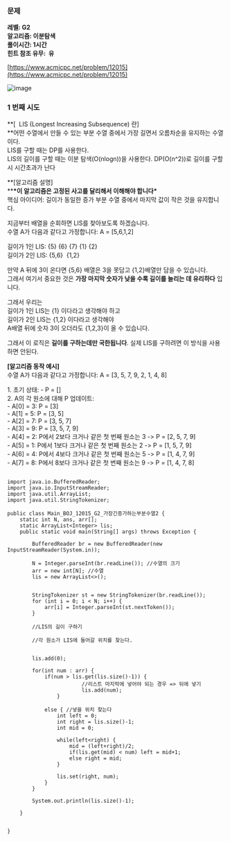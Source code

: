 ### **문제**         

**레벨: G2  
알고리즘: 이분탐색**  
**풀이시간: 1시간  
힌트 참조 유무:  유**

[https://www.acmicpc.net/problem/12015](https://www.acmicpc.net/problem/12015)

![image](https://github.com/sunwon12/Today-I-Learn/assets/92251131/35281473-2a0f-498b-9cb4-b4bc5485ded8)

### **1 번째 시도**   

**\[  LIS (Longest Increasing Subsequence) 란\]  
**어떤 수열에서 만들 수 있는 부분 수열 중에서 가장 길면서 오름차순을 유지하는 수열이다.  
LIS를 구할 때는 DP를 사용한다.  
LIS의 길이를 구할 때는 이분 탐색(O(nlogn))을 사용한다. DP(O(n^2))로 길이를 구할 시 시간초과가 난다

**\[알고리즘 설명\]  
****\*이 알고리즘은 고정된 사고를 달리해서 이해해야 합니다\***  
핵심 아이디어: 길이가 동일한 증가 부분 수열 중에서 마지막 값이 작은 것을 유지합니다.  
  
지금부터 배열을 순회하면 LIS를 찾아보도록 하겠습니다.  
수열 A가 다음과 같다고 가정합니다: A = \[5,6,1,2\]

길이가 1인 LIS: {5} {6} {7} {1} {2}  
길이가 2인 LIS: {5,6}  {1,2}  
  
만약 A 뒤에 3이 온다면 {5,6} 배열은 3을 못담고 {1,2}배열만 담을 수 있습니다.  
그래서 여기서 중요한 것은 **가장 마지막 숫자가 낮을 수록 길이를 늘리는 데 유리하다** 입니다.  
  
그래서 우리는  
길이가 1인 LIS는 {1} 이다라고 생각해야 하고  
길이가 2인 LIS는 {1,2} 이다라고 생각해야   
A배열 뒤에 숫자 3이 오더라도 {1,2,3}이 올 수 있습니다. 

그래서 이 로직은 **길이를 구하는데만 국한됩니다**. 실제 LIS를 구하려면 이 방식을 사용하면 안된다.  
  
**\[알고리즘 동작 예시\]**  
수열 A가 다음과 같다고 가정합니다: A = \[3, 5, 7, 9, 2, 1, 4, 8\]

1\. 초기 상태: - P = \[\]  
2\. A의 각 원소에 대해 P 업데이트:  
\- A\[0\] = 3: P = \[3\]  
\- A\[1\] = 5: P = \[3, 5\]  
\- A\[2\] = 7: P = \[3, 5, 7\]  
\- A\[3\] = 9: P = \[3, 5, 7, 9\]  
\- A\[4\] = 2: P에서 2보다 크거나 같은 첫 번째 원소는 3 -> P = \[2, 5, 7, 9\]  
\- A\[5\] = 1: P에서 1보다 크거나 같은 첫 번째 원소는 2 -> P = \[1, 5, 7, 9\]  
\- A\[6\] = 4: P에서 4보다 크거나 같은 첫 번째 원소는 5 -> P = \[1, 4, 7, 9\]  
\- A\[7\] = 8: P에서 8보다 크거나 같은 첫 번째 원소는 9 -> P = \[1, 4, 7, 8\]  

```

import java.io.BufferedReader;
import java.io.InputStreamReader;
import java.util.ArrayList;
import java.util.StringTokenizer;

public class Main_BOJ_12015_G2_가장긴증가하는부분수열2 {
	static int N, ans, arr[];
	static ArrayList<Integer> lis;
	public static void main(String[] args) throws Exception {
		
		BufferedReader br = new BufferedReader(new InputStreamReader(System.in));
		
		N = Integer.parseInt(br.readLine()); //수열의 크기
		arr = new int[N]; //수열
		lis = new ArrayList<>();
		
		
		StringTokenizer st = new StringTokenizer(br.readLine());
		for (int i = 0; i < N; i++) {
			arr[i] = Integer.parseInt(st.nextToken());
		}
		
		//LIS의 길이 구하기

		//각 원소가 LIS에 들어갈 위치를 찾는다.

		
		lis.add(0);
		
		for(int num : arr) {
			if(num > lis.get(lis.size()-1)) {
             			//리스트 마지막에 넣어야 되는 경우 => 뒤에 넣기
            			lis.add(num);
          		}
		
			else { //넣을 위치 찾는다
				int left = 0;
				int right = lis.size()-1;
				int mid = 0;
				
				while(left<right) {
					mid = (left+right)/2;
					if(lis.get(mid) < num) left = mid+1;
					else right = mid; 
				}
				
				lis.set(right, num);
			}
		}
		
		System.out.println(lis.size()-1);

	}
	
	
}
```
